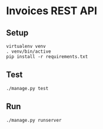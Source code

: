 # Invoices REST API

## Setup
    virtualenv venv
    . venv/bin/active
    pip install -r requirements.txt

## Test
    ./manage.py test
    
    
## Run
    ./manage.py runserver